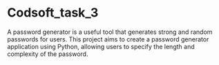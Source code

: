 # Codsoft_task_3
A password generator is a useful tool that generates strong and  random passwords for users. This project aims to create a password generator application using Python, allowing users to  specify the length and complexity of the password.
